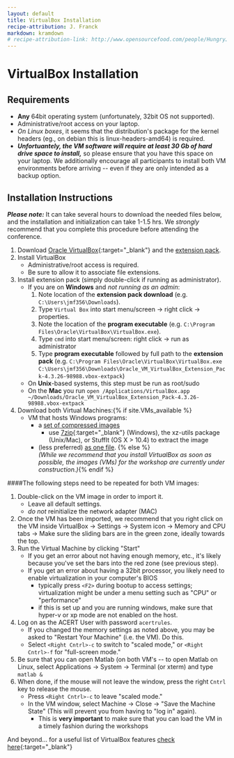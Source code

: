 ```yaml
---
layout: default
title: VirtualBox Installation
recipe-attribution: J. Franck
markdown: kramdown
# recipe-attribution-link: http://www.opensourcefood.com/people/HungryJenny/recipes/soft-christmas-gingerbread-cookies
---
```

# VirtualBox Installation

## Requirements

* **Any** 64bit operating system (unfortunately, 32bit OS not supported).
* Administrative/root access on your laptop.
* *On Linux boxes*, it seems that the distribution's package for the kernel headers (eg., on debian this is linux-headers-amd64) is required.
* ***Unfortuantely, the VM software will require at least 30 Gb of hard drive space to install,*** so please ensure that you have this space on your laptop.  We additionally encourage all participants to install both VM environments before arriving -- even if they are only intended as a backup option.

## Installation Instructions

***Please note:*** It can take several hours to download the needed files below, and the installation and initialization can take 1-1.5 hrs.
We *strongly* recommend that you complete this procedure before attending the conference.

1. Download [Oracle VirtualBox](https://www.virtualbox.org/wiki/Downloads){:target="_blank"} and the [extension pack](http://download.virtualbox.org/virtualbox/4.3.26/Oracle_VM_VirtualBox_Extension_Pack-4.3.26-98988.vbox-extpack).
1. Install VirtualBox
    * Administrative/root access is required.
    * Be sure to allow it to associate file extensions.
1. Install extension pack (simply double-click if running as administrator).
    * If you are on **Windows** and *not running as an admin*:
        1. Note location of the **extension pack download** (e.g. `C:\Users\jmf356\Downloads`).
        1. Type `Virtual Box` into start menu/screen → right click → properties.
        1. Note the location of the **program executable** (e.g. `C:\Program Files\Oracle\VirtualBox\VirtualBox.exe`).
        1. Type `cmd` into start menu/screen: right click → run as administrator
        1. Type **program executable** followed by full path to the **extension pack** (e.g. `C:\Program Files\Oracle\VirtualBox\VirtualBox.exe` `C:\Users\jmf356\Downloads\Oracle_VM_VirtualBox_Extension_Pack-4.3.26-98988.vbox-extpack`)
    * On **Unix**-based systems, this step must be run as root/sudo
    * On the **Mac** you run `open /Applications/VirtualBox.app ~/Downloads/Oracle_VM_VirtualBox_Extension_Pack-4.3.26-98988.vbox-extpack`
1. Download both Virtual Machines<a name="download"></a>:{% if site.VMs_available %}
    * VM that hosts Windows programs:
        * a [set of compressed images]()
            * use [7zip](http://www.7-zip.org/){:target="_blank"} (Windows), the xz-utils package (Unix/Mac), or StuffIt (OS X > 10.4) to extract the image
        * (less preferred) [as one file]().
{% else %}  
*(While we recommend that you install VirtualBox as soon as possible, the images (VMs) for the workshop are currently under construction.)*{% endif %}

####The following steps need to be repeated for both VM images:

1. Double-click on the VM image in order to import it.
    * Leave all default settings.
    * *do not* reinitialize the network adapter (MAC)
1. Once the VM has been imported, we recommend that you right click on the VM inside VirtualBox → Settings → System icon → Memory and CPU tabs → Make sure the sliding bars are in the green zone, ideally towards the top.
1. Run the Virtual Machine by clicking "Start"
    * If you get an error about not having enough memory, etc., it's likely because you've set the bars into the red zone (see previous step).
    * If you get an error about having a 32bit processor, you likely need to enable virtualization in your computer's BIOS
        * typically press `<F2>` during bootup to access settings; virtualization might be under a menu setting such as "CPU" or "performance"
        * if this is set up and you are running windows, make sure that hyper-v or xp mode are not enabled on the host.
1. Log on as the ACERT User with password `acertrules`.
    * If you changed the memory settings as noted above, you may be asked to "Restart Your Machine" (i.e. the VM).  Do this.
    * Select `<Right Cntrl>-c` to switch to "scaled mode,"
        or `<Right Cntrl>-f` for "full-screen mode."
1. Be sure that you can open Matlab (on both VM's -- to open Matlab on Linux, select Applications → System → Terminal (or xterm) and type `matlab &`
1. When done, if the mouse will not leave the window, press the right `Cntrl` key to release the mouse.
    * Press `<Right Cntrl>-c` to leave "scaled mode."
    * In the VM window, select Machine →  Close → "Save the Machine State" (This will prevent you from having to "log in" again).
        * This is **very important** to make sure that you can load the VM in a timely fashion during the workshops

And beyond... for a useful list of VirtualBox features [check here](http://www.howtogeek.com/171228/10-virtualbox-tricks-and-advanced-features-you-should-know-about/){:target="_blank"}
